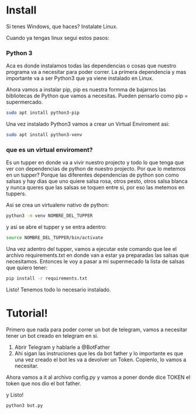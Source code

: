 # Install
Si tenes Windows, que haces? Instalate Linux.

Cuando ya tengas linux segui estos pasos:

### Python 3
Aca es donde instalamos todas las dependencias o cosas que nuestro programa va a necesitar para poder correr.
La primera dependencia y mas importante va a ser Python3 que ya viene instalado en Linux.

Ahora vamos a instalar pip, pip es nuestra formma de bajarnos las bibliotecas de Python que vamos a necesitas. Pueden pensarlo como 
pip = supermercado.
``` bash
sudo apt install python3-pip
``` 

Una vez instalado Python3 vamos a crear un Virtual Enviroment asi:

``` bash
sudo apt install python3-venv
``` 

### que es un virtual enviroment?
Es un tupper en donde va a vivir nuestro projecto y todo lo que tenga que ver con dependencias de python de nuestro projecto. 
Por que lo metemos en un tupper? Porque las diferentes dependencias de python son como salsas y hay dias que uno quiere salsa rosa, otros pesto, otros salsa blanca y nunca queres que las salsas se toquen entre si, por eso las metemos en tuppers.

Asi se crea un virtualenv nativo de python:
``` bash
python3 -m venv NOMBRE_DEL_TUPPER
```

y asi se abre el tupper y se entra adentro:
``` bash
source NOMBRE_DEL_TUPPER/bin/activate
```

Una vez adentro del tupper, vamos a ejecutar este comando que lee el archivo requirements.txt en donde van a estar ya preparadas las salsas que necesitamos. Entonces le voy a pasar a mi supermecado la lista de salsas que quiero tener:
``` bash
pip install -r requirements.txt
```

Listo! Tenemos todo lo necesario instalado.

# Tutorial!

Primero que nada para poder correr un bot de telegram, vamos a necesitar tener un bot creado en telegram en si.

1. Abrir Telegram y hablarle a @BotFather
2. Ahi sigan las instruciones que les da bot father y lo importante es que una vez creado el bot les va a devolver un Token. Copienlo, lo vamos a necesitar.

Ahora vamos a it al archivo config.py y vamos a poner donde dice TOKEN el token que nos dio el bot father.

y Listo!

``` bash
python3 bot.py
```